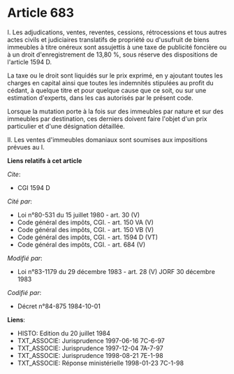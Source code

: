 # Article 683

I. Les adjudications, ventes, reventes, cessions, rétrocessions et tous autres actes civils et judiciaires translatifs de
propriété ou d'usufruit de biens immeubles à titre onéreux sont assujettis à une taxe de publicité foncière ou à un droit
d'enregistrement de 13,80 %, sous réserve des dispositions de l'article 1594 D.

La taxe ou le droit sont liquidés sur le prix exprimé, en y ajoutant toutes les charges en capital ainsi que toutes les
indemnités stipulées au profit du cédant, à quelque titre et pour quelque cause que ce soit, ou sur une estimation d'experts,
dans les cas autorisés par le présent code.

Lorsque la mutation porte à la fois sur des immeubles par nature et sur des immeubles par destination, ces derniers doivent
faire l'objet d'un prix particulier et d'une désignation détaillée.

II. Les ventes d'immeubles domaniaux sont soumises aux impositions prévues au I.

**Liens relatifs à cet article**

_Cite_:

  - CGI 1594 D

_Cité par_:

  - Loi n°80-531 du 15 juillet 1980 - art. 30 (V)
  - Code général des impôts, CGI. - art. 150 VA (V)
  - Code général des impôts, CGI. - art. 150 VB (V)
  - Code général des impôts, CGI. - art. 1594 D (VT)
  - Code général des impôts, CGI. - art. 684 (V)

_Modifié par_:

  - Loi n°83-1179 du 29 décembre 1983 - art. 28 (V) JORF 30 décembre 1983

_Codifié par_:

  - Décret n°84-875 1984-10-01

**Liens**:

  - HISTO: Edition du 20 juillet 1984
  - TXT_ASSOCIE: Jurisprudence 1997-06-16 7C-6-97
  - TXT_ASSOCIE: Jurisprudence 1997-12-04 7A-7-97
  - TXT_ASSOCIE: Jurisprudence 1998-08-21 7E-1-98
  - TXT_ASSOCIE: Réponse ministérielle 1998-01-23 7C-1-98
